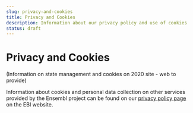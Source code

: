 ```yaml
---
slug: privacy-and-cookies
title: Privacy and Cookies
description: Information about our privacy policy and use of cookies
status: draft
---
```


# Privacy and Cookies

(Information on state management and cookies on 2020 site - web to provide)

Information about cookies and personal data collection on other services provided by the Ensembl project can be found on our [privacy policy page](https://www.ebi.ac.uk/data-protection/ensembl/privacy-notice) on the EBI website.
